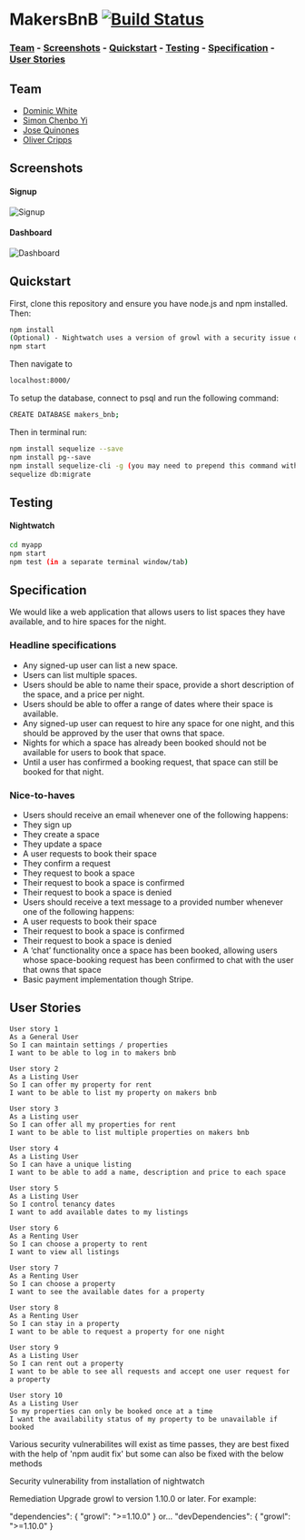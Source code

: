 # MakersBnB [![Build Status](https://travis-ci.org/ocripps24/MakersBnb.svg?branch=master)](https://travis-ci.org/ocripps24/MakersBnb)

### [Team](https://github.com/ocripps24/MakersBnB#team) - [Screenshots](https://github.com/ocripps24/MakersBnB#screenshots) - [Quickstart](https://github.com/ocripps24/MakersBnB#quickstart) - [Testing](https://github.com/ocripps24/MakersBnB#testing) - [Specification](https://github.com/ocripps24/MakersBnB#specification) - [User Stories](https://github.com/ocripps24/MakersBnB#user-stories)

## Team

* [Dominic White](https://github.com/domw30)
* [Simon Chenbo Yi](https://github.com/SimonChenboYi)
* [Jose Quinones](https://github.com/jo-quin)
* [Oliver Cripps](https://github.com/ocripps24)

## Screenshots

#### Signup
![Signup](https://imgur.com/dUHzCOF.jpg)
#### Dashboard
![Dashboard](https://imgur.com/ZpE6FaJ.jpg)

## Quickstart

First, clone this repository and ensure you have node.js and npm installed. Then:

```bash
npm install
(Optional) - Nightwatch uses a version of growl with a security issue detailed at the end of this readme. You can run 'npm audit fix' or follow the steps at the end of the readme
npm start
```

Then navigate to
```bash
localhost:8000/
```

To setup the database, connect to psql and run the following command:
```bash
CREATE DATABASE makers_bnb;
```
Then in terminal run:
```bash
npm install sequelize --save
npm install pg--save
npm install sequelize-cli -g (you may need to prepend this command with sudo)
sequelize db:migrate
```

## Testing

#### Nightwatch

```bash
cd myapp
npm start
npm test (in a separate terminal window/tab)
```

## Specification

We would like a web application that allows users to list spaces they have available, and to hire spaces for the night.

### Headline specifications

- Any signed-up user can list a new space.
- Users can list multiple spaces.
- Users should be able to name their space, provide a short description of the space, and a price per night.
- Users should be able to offer a range of dates where their space is available.
- Any signed-up user can request to hire any space for one night, and this should be approved by the user that owns that space.
- Nights for which a space has already been booked should not be available for users to book that space.
- Until a user has confirmed a booking request, that space can still be booked for that night.

### Nice-to-haves

- Users should receive an email whenever one of the following happens:
 - They sign up
 - They create a space
 - They update a space
 - A user requests to book their space
 - They confirm a request
 - They request to book a space
 - Their request to book a space is confirmed
 - Their request to book a space is denied
- Users should receive a text message to a provided number whenever one of the following happens:
 - A user requests to book their space
 - Their request to book a space is confirmed
 - Their request to book a space is denied
- A ‘chat’ functionality once a space has been booked, allowing users whose space-booking request has been confirmed to chat with the user that owns that space
- Basic payment implementation though Stripe.

## User Stories
```
User story 1
As a General User
So I can maintain settings / properties
I want to be able to log in to makers bnb

User story 2
As a Listing User
So I can offer my property for rent
I want to be able to list my property on makers bnb

User story 3
As a Listing user
So I can offer all my properties for rent
I want to be able to list multiple properties on makers bnb

User story 4
As a Listing User
So I can have a unique listing
I want to be able to add a name, description and price to each space

User story 5
As a Listing User
So I control tenancy dates
I want to add available dates to my listings

User story 6
As a Renting User
So I can choose a property to rent
I want to view all listings

User story 7
As a Renting User
So I can choose a property
I want to see the available dates for a property

User story 8
As a Renting User
So I can stay in a property
I want to be able to request a property for one night

User story 9
As a Listing User
So I can rent out a property
I want to be able to see all requests and accept one user request for a property

User story 10
As a Listing User
So my properties can only be booked once at a time
I want the availability status of my property to be unavailable if booked

```

Various security vulnerabilites will exist as time passes, they are best fixed with the help of 'npm audit fix' but some can also be fixed with the below methods

Security vulnerability from installation of nightwatch

Remediation
Upgrade growl to version 1.10.0 or later. For example:

"dependencies": {
  "growl": ">=1.10.0"
}
or…
"devDependencies": {
  "growl": ">=1.10.0"
}
